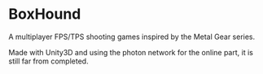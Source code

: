 # BoxHound
A multiplayer FPS/TPS shooting games inspired by the Metal Gear series.

Made with Unity3D and using the photon network for the online part, it is still far from completed.
